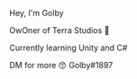 Hey, I'm Golby

OwOner of Terra Studios 🏢

Currently learning Unity and C#

DM for more 😙
Golby#1897



<!---
RealGolby/RealGolby is a ✨ special ✨ repository because its `README.md` (this file) appears on your GitHub profile.
You can click the Preview link to take a look at your changes.
--->
